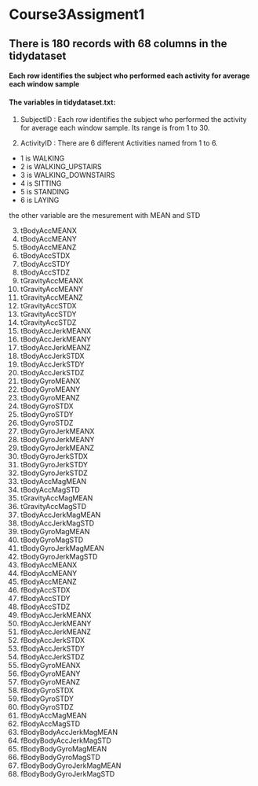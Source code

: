 # Course3Assigment1
## There is 180 records with 68 columns in the tidydataset
#### Each row identifies the subject who performed each activity for average each window sample

#### The variables in tidydataset.txt:
  
1. SubjectID : Each row identifies the subject who performed the activity for average each window sample. Its range is from 1 to 30. 

2. ActivityID : There are 6 different Activities named from 1 to 6.
  + 1 is WALKING
  + 2 is WALKING_UPSTAIRS
  + 3 is WALKING_DOWNSTAIRS
  + 4 is SITTING
  + 5 is STANDING
  + 6 is LAYING

 the other variable are the mesurement with MEAN and STD
 
3. tBodyAccMEANX
4. tBodyAccMEANY
5. tBodyAccMEANZ
6. tBodyAccSTDX
7. tBodyAccSTDY
8. tBodyAccSTDZ
9. tGravityAccMEANX
10. tGravityAccMEANY
11. tGravityAccMEANZ
12. tGravityAccSTDX
13. tGravityAccSTDY
14. tGravityAccSTDZ
15. tBodyAccJerkMEANX
16. tBodyAccJerkMEANY
17. tBodyAccJerkMEANZ
18. tBodyAccJerkSTDX
19. tBodyAccJerkSTDY
20. tBodyAccJerkSTDZ
21. tBodyGyroMEANX
22. tBodyGyroMEANY
23. tBodyGyroMEANZ
24. tBodyGyroSTDX
25. tBodyGyroSTDY
26. tBodyGyroSTDZ
27. tBodyGyroJerkMEANX
28. tBodyGyroJerkMEANY
29. tBodyGyroJerkMEANZ
30. tBodyGyroJerkSTDX
31. tBodyGyroJerkSTDY
32. tBodyGyroJerkSTDZ
33. tBodyAccMagMEAN
34. tBodyAccMagSTD
35. tGravityAccMagMEAN
36. tGravityAccMagSTD
37. tBodyAccJerkMagMEAN
38. tBodyAccJerkMagSTD
39. tBodyGyroMagMEAN
40. tBodyGyroMagSTD
41. tBodyGyroJerkMagMEAN
42. tBodyGyroJerkMagSTD
43. fBodyAccMEANX
44. fBodyAccMEANY
45. fBodyAccMEANZ
46. fBodyAccSTDX
47. fBodyAccSTDY
48. fBodyAccSTDZ
49. fBodyAccJerkMEANX
50. fBodyAccJerkMEANY
51. fBodyAccJerkMEANZ
52. fBodyAccJerkSTDX
53. fBodyAccJerkSTDY
54. fBodyAccJerkSTDZ
55. fBodyGyroMEANX
56. fBodyGyroMEANY
57. fBodyGyroMEANZ
58. fBodyGyroSTDX
59. fBodyGyroSTDY
60. fBodyGyroSTDZ
61. fBodyAccMagMEAN
62. fBodyAccMagSTD
63. fBodyBodyAccJerkMagMEAN
64. fBodyBodyAccJerkMagSTD
65. fBodyBodyGyroMagMEAN
66. fBodyBodyGyroMagSTD
67. fBodyBodyGyroJerkMagMEAN
68. fBodyBodyGyroJerkMagSTD
